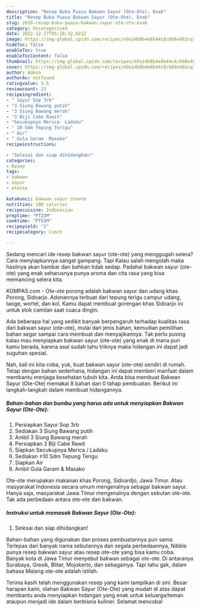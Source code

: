 ```yaml
---
description: "Resep Buka Puasa Bakwan Sayur (Ote-Ote), Enak"
title: "Resep Buka Puasa Bakwan Sayur (Ote-Ote), Enak"
slug: 2616-resep-buka-puasa-bakwan-sayur-ote-ote-enak
category: Uncategorized
date: 2022-12-27T05:28:32.821Z
image: https://img-global.cpcdn.com/recipes/e9a14b8b4e8b44c8/680x482cq70/bakwan-sayur-ote-ote-foto-resep-utama.jpg
hideToc: false
enableToc: true
enableTocContent: false
thumbnail: https://img-global.cpcdn.com/recipes/e9a14b8b4e8b44c8/680x482cq70/bakwan-sayur-ote-ote-foto-resep-utama.jpg
cover: https://img-global.cpcdn.com/recipes/e9a14b8b4e8b44c8/680x482cq70/bakwan-sayur-ote-ote-foto-resep-utama.jpg
author: Admin
authorAv: notfound
ratingvalue: 3.5
reviewcount: 15
recipeingredient:
- " Sayur Sop 3rb"
- "3 Siung Bawang putih"
- "3 Siung Bawang merah"
- "3 Biji Cabe Rawit"
- "Secukupnya Merica  Ladaku"
- " 10 Sdm Tepung Terigu"
- " Air"
- " Gula Garam  Masako"
recipeinstructions:

- "Selesai dan siap dihidangkan!"
categories:
- Resep
tags:
- bakwan
- sayur
- oteote

katakunci: bakwan sayur oteote 
nutrition: 180 calories
recipecuisine: Indonesian
preptime: "PT23M"
cooktime: "PT55M"
recipeyield: "2"
recipecategory: Lunch

---
```



Sedang mencari ide resep bakwan sayur (ote-ote) yang menggugah selera? Cara menyiapkannya sangat gampang. Tapi Kalau salah mengolah maka hasilnya akan hambar dan bahkan tidak sedap. Padahal bakwan sayur (ote-ote) yang enak seharusnya punya aroma dan cita rasa yang bisa memancing selera kita.


KOMPAS.com - Ote-ote porong adalah bakwan sayur dan udang khas Porong, Sidoarjo. Adonannya terbuat dari tepung terigu campur udang, taoge, wortel, dan kol. Kamu dapat membuat gorengan khas Sidoarjo ini untuk stok camilan saat cuaca dingin.

Ada beberapa hal yang sedikit banyak berpengaruh terhadap kualitas rasa dari bakwan sayur (ote-ote), mulai dari jenis bahan, kemudian pemilihan bahan segar sampai cara membuat dan menyajikannya. Tak perlu pusing kalau mau menyiapkan bakwan sayur (ote-ote) yang enak di mana pun kamu berada, karena asal sudah tahu triknya maka hidangan ini dapat jadi suguhan spesial.


Nah, kali ini kita coba, yuk, buat bakwan sayur (ote-ote) sendiri di rumah. Tetap dengan bahan sederhana, hidangan ini dapat memberi manfaat dalam membantu menjaga kesehatan tubuh kita. Anda bisa membuat Bakwan Sayur (Ote-Ote) memakai 8 bahan dan 0 tahap pembuatan. Berikut ini langkah-langkah dalam membuat hidangannya.

<!--inarticleads1-->

##### Bahan-bahan dan bumbu yang harus ada untuk menyiapkan Bakwan Sayur (Ote-Ote):

1. Persiapkan  Sayur Sop 3rb
1. Sediakan 3 Siung Bawang putih
1. Ambil 3 Siung Bawang merah
1. Persiapkan 3 Biji Cabe Rawit
1. Siapkan Secukupnya Merica / Ladaku
1. Sediakan  ±10 Sdm Tepung Terigu
1. Siapkan  Air
1. Ambil  Gula Garam &amp; Masako


Ote-ote merupakan makanan khas Porong, Sidoardjo, Jawa Timur. Atau masyarakat Indonesia secara umum mengenalnya sebagai bakwan sayur. Hanya saja, masyarakat Jawa Timur mengenalnya dengan sebutan ote-ote. Tak ada perbedaan antara ote-ote dan bakwan. 

<!--inarticleads2-->

##### Instruksi untuk memasak Bakwan Sayur (Ote-Ote):


1. Selesai dan siap dihidangkan!

Bahan-bahan yang digunakan dan proses pembuatannya pun sama. Terlepas dari banyak nama sebutannya dan segala perbedaannya, Nibble punya resep bakwan sayur atau resep ote-ote yang bisa kamu coba. Banyak kota di Jawa Timur menyebut bakwan sebagai ote-ote. Di antaranya Surabaya, Gresik, Blitar, Mojokerto, dan sebagainya. Tapi tahu gak, dalam bahasa Malang ote-ote adalah istilah. 

Terima kasih telah menggunakan resep yang kami tampilkan di sini. Besar harapan kami, olahan Bakwan Sayur (Ote-Ote) yang mudah di atas dapat membantu anda menyiapkan hidangan yang enak untuk keluarga/teman ataupun menjadi ide dalam berbisnis kuliner. Selamat mencoba!
